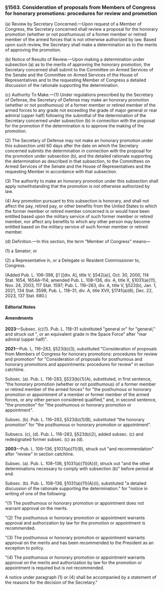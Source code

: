 ### §1563. Consideration of proposals from Members of Congress for honorary promotions: procedures for review and promotion ###

(a) Review by Secretary Concerned.—Upon request of a Member of Congress, the Secretary concerned shall review a proposal for the honorary promotion (whether or not posthumous) of a former member or retired member of the armed forces that is not otherwise authorized by law. Based upon such review, the Secretary shall make a determination as to the merits of approving the promotion.

(b) Notice of Results of Review.—Upon making a determination under subsection (a) as to the merits of approving the honorary promotion, the Secretary concerned shall submit to the Committee on Armed Services of the Senate and the Committee on Armed Services of the House of Representatives and to the requesting Member of Congress a detailed discussion of the rationale supporting the determination.

(c) Authority To Make.—(1) Under regulations prescribed by the Secretary of Defense, the Secretary of Defense may make an honorary promotion (whether or not posthumous) of a former member or retired member of the armed forces to any grade not exceeding the grade of major general or rear admiral (upper half) following the submittal of the determination of the Secretary concerned under subsection (b) in connection with the proposal for the promotion if the determination is to approve the making of the promotion.

(2) The Secretary of Defense may not make an honorary promotion under this subsection until 60 days after the date on which the Secretary concerned submits the determination in connection with the proposal for the promotion under subsection (b), and the detailed rationale supporting the determination as described in that subsection, to the Committees on Armed Services of the Senate and the House of Representatives and the requesting Member in accordance with that subsection.

(3) The authority to make an honorary promotion under this subsection shall apply notwithstanding that the promotion is not otherwise authorized by law.

(4) Any promotion pursuant to this subsection is honorary, and shall not affect the pay, retired pay, or other benefits from the United States to which the former member or retired member concerned is or would have been entitled based upon the military service of such former member or retired member, nor affect any benefits to which any other person may become entitled based on the military service of such former member or retired member.

(d) Definition.—In this section, the term "Member of Congress" means—

(1) a Senator; or

(2) a Representative in, or a Delegate or Resident Commissioner to, Congress.

(Added Pub. L. 106–398, §1 [[div. A], title V, §542(a)], Oct. 30, 2000, 114 Stat. 1654, 1654A–114; amended Pub. L. 108–136, div. A, title X, §1031(a)(11), Nov. 24, 2003, 117 Stat. 1597; Pub. L. 116–283, div. A, title V, §523(b), Jan. 1, 2021, 134 Stat. 3598; Pub. L. 118–31, div. A, title XVII, §1741(a)(6), Dec. 22, 2023, 137 Stat. 680.)

#### **Editorial Notes** ####

#### Amendments ####

**2023**—Subsec. (c)(1). Pub. L. 118–31 substituted "general or" for "general," and struck out ", or an equivalent grade in the Space Force" after "rear admiral (upper half)".

**2021**—Pub. L. 116–283, §523(b)(3), substituted "Consideration of proposals from Members of Congress for honorary promotions: procedures for review and promotion" for "Consideration of proposals for posthumous and honorary promotions and appointments: procedures for review" in section catchline.

Subsec. (a). Pub. L. 116–283, §523(b)(1)(A), substituted, in first sentence, "the honorary promotion (whether or not posthumous) of a former member or retired member of the armed forces" for "the posthumous or honorary promotion or appointment of a member or former member of the armed forces, or any other person considered qualified," and, in second sentence, "the promotion" for "the posthumous or honorary promotion or appointment".

Subsec. (b). Pub. L. 116–283, §523(b)(1)(B), substituted "the honorary promotion" for "the posthumous or honorary promotion or appointment".

Subsecs. (c), (d). Pub. L. 116–283, §523(b)(2), added subsec. (c) and redesignated former subsec. (c) as (d).

**2003**—Pub. L. 108–136, §1031(a)(11)(B), struck out "and recommendation" after "review" in section catchline.

Subsec. (a). Pub. L. 108–136, §1031(a)(11)(A)(i), struck out "and the other determinations necessary to comply with subsection (b)" before period at end.

Subsec. (b). Pub. L. 108–136, §1031(a)(11)(A)(ii), substituted "a detailed discussion of the rationale supporting the determination." for "notice in writing of one of the following:

"(1) The posthumous or honorary promotion or appointment does not warrant approval on the merits.

"(2) The posthumous or honorary promotion or appointment warrants approval and authorization by law for the promotion or appointment is recommended.

"(3) The posthumous or honorary promotion or appointment warrants approval on the merits and has been recommended to the President as an exception to policy.

"(4) The posthumous or honorary promotion or appointment warrants approval on the merits and authorization by law for the promotion or appointment is required but is not recommended.

A notice under paragraph (1) or (4) shall be accompanied by a statement of the reasons for the decision of the Secretary."